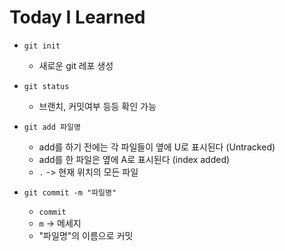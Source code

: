 # Today I Learned

- `git init`
    - 새로운 git 레포 생성
- `git status`
    - 브랜치, 커밋여부 등등 확인 가능

- `git add 파일명`
    - add를 하기 전에는 각 파일들이 옆에 U로 표시된다 (Untracked)
    - add를 한 파일은 옆에 A로 표시된다 (index added)
    - `.` -> 현재 위치의 모든 파일
        

- `git commit -m "파일명"`
    - `commit`
    - `m` -> 메세지
    - "파일명"의 이름으로 커밋




